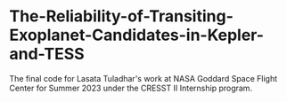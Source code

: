# The-Reliability-of-Transiting-Exoplanet-Candidates-in-Kepler-and-TESS
The final code for Lasata Tuladhar's work at NASA Goddard Space Flight Center for Summer 2023 under the CRESST II Internship program.
